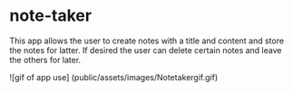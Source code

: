 # note-taker
This app allows the user to create notes with a title and content and store the notes for latter. If desired the user can delete certain notes and leave the others for later.

![gif of app use] (public/assets/images/Notetakergif.gif)


